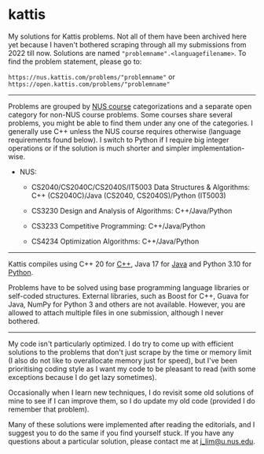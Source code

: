 # kattis

My solutions for Kattis problems. Not all of them have been archived here yet because I haven't bothered scraping through all my submissions from 2022 till now. Solutions are named `"problemname".<languagefilename>`. To find the problem statement, please go to:

`https://nus.kattis.com/problems/"problemname"` or `https://open.kattis.com/problems/"problemname"`

---

Problems are grouped by [NUS course](https://nus.kattis.com/courses) categorizations and a separate open category for non-NUS course problems. Some courses share several problems, you might be able to find them under any one of the categories. I generally use C++ unless the NUS course requires otherwise (language requirements found below). I switch to Python if I require big integer operations or if the solution is much shorter and simpler implementation-wise.

* NUS:

  * CS2040/CS2040C/CS2040S/IT5003 Data Structures & Algorithms: C++ (CS2040C)/Java (CS2040, CS2040S)/Python (IT5003)

  * CS3230 Design and Analysis of Algorithms: C++/Java/Python

  * CS3233 Competitive Programming: C++/Java/Python

  * CS4234 Optimization Algorithms: C++/Java/Python

---

Kattis compiles using C++ 20 for [C++](https://open.kattis.com/languages/cpp), Java 17 for [Java](https://open.kattis.com/languages/java) and Python 3.10 for [Python](https://open.kattis.com/languages/python3).

Problems have to be solved using base programming language libraries or self-coded structures. External libraries, such as Boost for C++, Guava for Java, NumPy for Python 3 and others are not available. However, you are allowed to attach multiple files in one submission, although I never bothered.

---

My code isn't particularly optimized. I do try to come up with efficient solutions to the problems that don't just scrape by the time or memory limit (I also do not like to overallocate memory just for speed), but I've been prioritising coding style as I want my code to be pleasant to read (with some exceptions because I do get lazy sometimes).

Occasionally when I learn new techniques, I do revisit some old solutions of mine to see if I can improve them, so I do update my old code (provided I do remember that problem). 

Many of these solutions were implemented after reading the editorials, and I suggest you to do the same if you find yourself stuck. If you have any questions about a particular solution, please contact me at j_lim@u.nus.edu.
